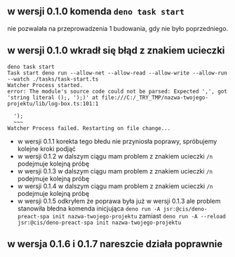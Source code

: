 
## w wersji 0.1.0 komenda `deno task start` 
nie pozwalała na przeprowadzenia 1 budowania, gdy nie było poprzedniego.

## w wersji 0.1.0 wkradł się błąd z znakiem ucieczki

```shell
deno task start
Task start deno run --allow-net --allow-read --allow-write --allow-run --watch ./tasks/task-start.ts
Watcher Process started.
error: The module's source code could not be parsed: Expected ',', got 'string literal ();, ');)' at file:///C:/_TRY_TMP/nazwa-twojego-projektu/lib/log-box.ts:101:1

  ');
  ~~~
Watcher Process failed. Restarting on file change...
```
- w wersji 0.1.1 korekta tego błedu nie przyniosła poprawy, spróbujemy kolejne kroki podjąć 
- w wersji 0.1.2 w dalszym ciągu mam problem z znakiem ucieczki `/n` podejmuje kolejną próbę 
- w wersji 0.1.3 w dalszym ciągu mam problem z znakiem ucieczki `/n` podejmuje kolejną próbę 
- w wersji 0.1.4 w dalszym ciągu mam problem z znakiem ucieczki `/n` podejmuje kolejną próbę 
- w wersji 0.1.5 odkryłem że poprawa była już w wersji 0.1.3 ale problem stanowiła błedna komenda inicjująca `deno run -A jsr:@cis/deno-preact-spa init nazwa-twojego-projektu` zamiast `deno run -A --reload jsr:@cis/deno-preact-spa init nazwa-twojego-projektu`
  
## w wersja 0.1.6 i 0.1.7 nareszcie działa poprawnie
